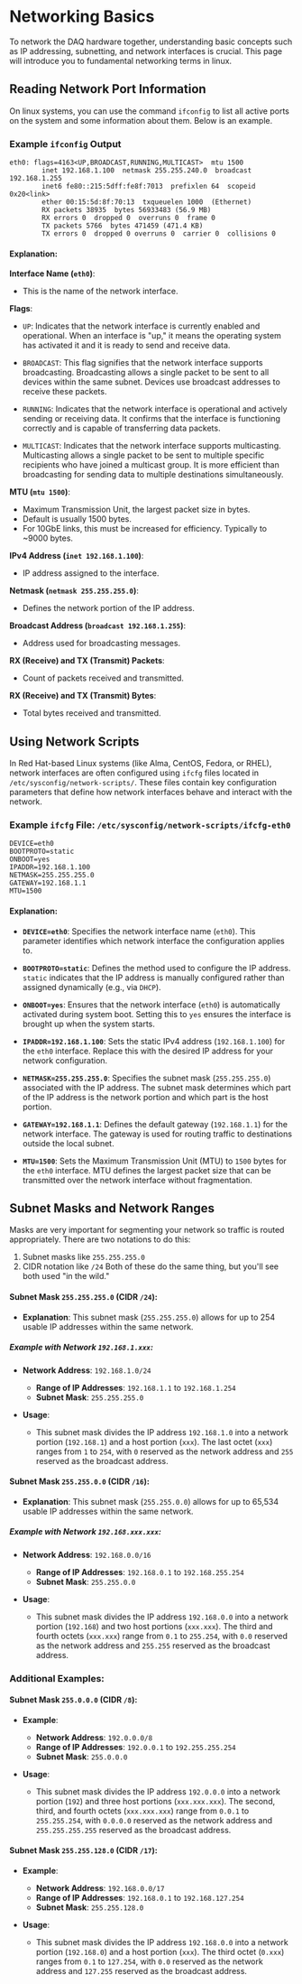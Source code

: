 # Networking Basics

To network the DAQ hardware together, understanding basic concepts such as IP addressing, subnetting, and network interfaces is crucial. This page will introduce you to fundamental networking terms in linux.

## Reading Network Port Information

On linux systems, you can use the command `ifconfig` to list all active ports on the system and some information about them. Below is an example.
### Example `ifconfig` Output
```
eth0: flags=4163<UP,BROADCAST,RUNNING,MULTICAST>  mtu 1500
        inet 192.168.1.100  netmask 255.255.240.0  broadcast 192.168.1.255
        inet6 fe80::215:5dff:fe8f:7013  prefixlen 64  scopeid 0x20<link>
        ether 00:15:5d:8f:70:13  txqueuelen 1000  (Ethernet)
        RX packets 38935  bytes 56933483 (56.9 MB)
        RX errors 0  dropped 0  overruns 0  frame 0
        TX packets 5766  bytes 471459 (471.4 KB)
        TX errors 0  dropped 0 overruns 0  carrier 0  collisions 0
```

#### Explanation:

**Interface Name (`eth0`)**:

- This is the name of the network interface.

**Flags**:

- `UP`: Indicates that the network interface is currently enabled and operational. When an interface is "up," it means the operating system has activated it and it is ready to send and receive data.

- `BROADCAST`: This flag signifies that the network interface supports broadcasting. Broadcasting allows a single packet to be sent to all devices within the same subnet. Devices use broadcast addresses to receive these packets.

- `RUNNING`: Indicates that the network interface is operational and actively sending or receiving data. It confirms that the interface is functioning correctly and is capable of transferring data packets.

- `MULTICAST`: Indicates that the network interface supports multicasting. Multicasting allows a single packet to be sent to multiple specific recipients who have joined a multicast group. It is more efficient than broadcasting for sending data to multiple destinations simultaneously.


**MTU (`mtu 1500`)**:

- Maximum Transmission Unit, the largest packet size in bytes.
- Default is usually 1500 bytes.
- For 10GbE links, this must be increased for efficiency. Typically to ~9000 bytes.

**IPv4 Address (`inet 192.168.1.100`)**:

- IP address assigned to the interface.

**Netmask (`netmask 255.255.255.0`)**:

- Defines the network portion of the IP address.

**Broadcast Address (`broadcast 192.168.1.255`)**:

- Address used for broadcasting messages.

**RX (Receive) and TX (Transmit) Packets**:

- Count of packets received and transmitted.

**RX (Receive) and TX (Transmit) Bytes**:

- Total bytes received and transmitted.

## Using Network Scripts

In Red Hat-based Linux systems (like Alma, CentOS, Fedora, or RHEL), network interfaces are often configured using `ifcfg` files located in `/etc/sysconfig/network-scripts/`. These files contain key configuration parameters that define how network interfaces behave and interact with the network.

### Example `ifcfg` File: `/etc/sysconfig/network-scripts/ifcfg-eth0`

```
DEVICE=eth0
BOOTPROTO=static
ONBOOT=yes
IPADDR=192.168.1.100
NETMASK=255.255.255.0
GATEWAY=192.168.1.1
MTU=1500
```

#### Explanation:

- **`DEVICE=eth0`**: Specifies the network interface name (`eth0`). This parameter identifies which network interface the configuration applies to.

- **`BOOTPROTO=static`**: Defines the method used to configure the IP address. `static` indicates that the IP address is manually configured rather than assigned dynamically (e.g., via `DHCP`).

- **`ONBOOT=yes`**: Ensures that the network interface (`eth0`) is automatically activated during system boot. Setting this to `yes` ensures the interface is brought up when the system starts.

- **`IPADDR=192.168.1.100`**: Sets the static IPv4 address (`192.168.1.100`) for the `eth0` interface. Replace this with the desired IP address for your network configuration.

- **`NETMASK=255.255.255.0`**: Specifies the subnet mask (`255.255.255.0`) associated with the IP address. The subnet mask determines which part of the IP address is the network portion and which part is the host portion.

- **`GATEWAY=192.168.1.1`**: Defines the default gateway (`192.168.1.1`) for the network interface. The gateway is used for routing traffic to destinations outside the local subnet.

- **`MTU=1500`**: Sets the Maximum Transmission Unit (MTU) to `1500` bytes for the `eth0` interface. MTU defines the largest packet size that can be transmitted over the network interface without fragmentation.

## Subnet Masks and Network Ranges
Masks are very important for segmenting your network so traffic is routed appropriately. There are two notations to do this:

1. Subnet masks like `255.255.255.0`
2. CIDR notation like `/24`
Both of these do the same thing, but you'll see both used "in the wild."

#### Subnet Mask `255.255.255.0` (CIDR `/24`):

- **Explanation**: This subnet mask (`255.255.255.0`) allows for up to 254 usable IP addresses within the same network.

##### Example with Network `192.168.1.xxx`:

- **Network Address**: `192.168.1.0/24`
    - **Range of IP Addresses**: `192.168.1.1` to `192.168.1.254`
    - **Subnet Mask**: `255.255.255.0`

- **Usage**: 
    - This subnet mask divides the IP address `192.168.1.0` into a network portion (`192.168.1`) and a host portion (`xxx`). The last octet (`xxx`) ranges from `1` to `254`, with `0` reserved as the network address and `255` reserved as the broadcast address.

#### Subnet Mask `255.255.0.0` (CIDR `/16`):

- **Explanation**: This subnet mask (`255.255.0.0`) allows for up to 65,534 usable IP addresses within the same network.

##### Example with Network `192.168.xxx.xxx`:

- **Network Address**: `192.168.0.0/16`
    - **Range of IP Addresses**: `192.168.0.1` to `192.168.255.254`
    - **Subnet Mask**: `255.255.0.0`

- **Usage**: 
    - This subnet mask divides the IP address `192.168.0.0` into a network portion (`192.168`) and two host portions (`xxx.xxx`). The third and fourth octets (`xxx.xxx`) range from `0.1` to `255.254`, with `0.0` reserved as the network address and `255.255` reserved as the broadcast address.

### Additional Examples:

#### Subnet Mask `255.0.0.0` (CIDR `/8`):

- **Example**: 
    - **Network Address**: `192.0.0.0/8`
    - **Range of IP Addresses**: `192.0.0.1` to `192.255.255.254`
    - **Subnet Mask**: `255.0.0.0`

- **Usage**: 
    - This subnet mask divides the IP address `192.0.0.0` into a network portion (`192`) and three host portions (`xxx.xxx.xxx`). The second, third, and fourth octets (`xxx.xxx.xxx`) range from `0.0.1` to `255.255.254`, with `0.0.0.0` reserved as the network address and `255.255.255.255` reserved as the broadcast address.

#### Subnet Mask `255.255.128.0` (CIDR `/17`):

- **Example**: 
    - **Network Address**: `192.168.0.0/17`
    - **Range of IP Addresses**: `192.168.0.1` to `192.168.127.254`
    - **Subnet Mask**: `255.255.128.0`

- **Usage**: 
    - This subnet mask divides the IP address `192.168.0.0` into a network portion (`192.168.0`) and a host portion (`xxx`). The third octet (`0.xxx`) ranges from `0.1` to `127.254`, with `0.0` reserved as the network address and `127.255` reserved as the broadcast address.

